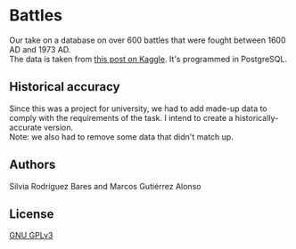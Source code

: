 # Battles
Our take on a database on over 600 battles that were fought between 1600 AD and 1973 AD.<br/>
The data is taken from [this post on Kaggle](https://www.kaggle.com/residentmario/database-of-battles). It's programmed in PostgreSQL.

## Historical accuracy
Since this was a project for university, we had to add made-up data to comply with the requirements of the task. I intend to create a historically-accurate version.<br/>
Note: we also had to remove some data that didn't match up.

## Authors
Silvia Rodríguez Bares and Marcos Gutiérrez Alonso

## License
[GNU GPLv3](https://choosealicense.com/licenses/gpl-3.0/)
